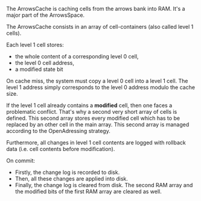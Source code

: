 The ArrowsCache is caching cells from the arrows bank into RAM. It's a major part of the ArrowsSpace.

The ArrowsCache consists in an array of cell-containers (also called level 1 cells).

Each level 1 cell stores:
  * the whole content of a corresponding level 0 cell,
  * the level 0 cell address,
  * a modified state bit

On cache miss, the system must copy a level 0 cell into a level 1 cell. The level 1 address simply corresponds to the level 0 address modulo the cache size.

If the level 1 cell already contains a **modified** cell, then one faces a problematic conflict. That's why a second very short array of cells is defined. This second array stores every modified cell which has to be replaced by an other cell in the main array. This second array is managed according to the OpenAdressing strategy.

Furthermore, all changes in level 1 cell contents are logged with rollback data (i.e. cell contents before modification).

On commit:
  * Firstly, the change log is recorded to disk.
  * Then, all these changes are applied into disk.
  * Finally, the change log is cleared from disk. The second RAM array and the modified bits of the first RAM array are cleared as well.
